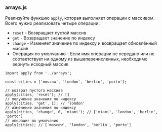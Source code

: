 
### arrays.js

Реализуйте функцию  `apply`, которая выполняет операции с массивом. Всего нужно реализовать четыре операции:

-   `reset`  - Возвращает пустой массив
-   `get`  - Возвращает значение по индексу
-   `change`  - Изменяет значение по индексу и возвращает обновлённый массив
-   Операция по умолчанию - Если имя операции не передано или не соответствует ни одному из вышеперечисленных, необходимо вернуть исходный массив

```
import apply from '../arrays';

const cities = ['moscow', 'london', 'berlin', 'porto'];

// возврат пустого массива
apply(cities, 'reset'); // []
// получение значения по индексу
apply(cities, 'get', 1); // 'london'
// изменение значения по индексу
apply(cities, 'change', 0, 'miami'); // ['miami', 'london', 'berlin', 'porto']
// операция по умолчанию
apply(cities); // ['moscow', 'london', 'berlin', 'porto']
```